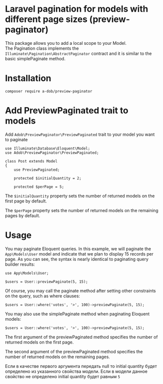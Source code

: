 Laravel pagination for models with different page sizes (preview-paginator)
===========================================================================

This package allows you to add a local scope to your Model.  
The Pagination class implements the ```Illuminate\Pagination\AbstractPaginator```
contract and it is similar to the basic simplePaginate method.

Installation
============

    composer require a-dob/preview-paginator

Add PreviewPaginated trait to models
====================================

Add ```Adob\PreviewPaginator\PreviewPaginated``` trait to your model you want to paginate

```
use Illuminate\Database\Eloquent\Model;
use Adob\PreviewPaginator\PreviewPaginated;

class Post extends Model
{
    use PreviewPaginated;

    protected $initialQuantity = 2;
    
    protected $perPage = 5;
```

The ```$initialQuantity``` property sets the number of returned models on the first page by default.

The ```$perPage``` property sets the number of returned models on the remaining pages by default.

Usage
=====

You may paginate Eloquent queries. 
In this example, we will paginate the ```App\Models\User``` model 
and indicate that we plan to display 15 records per page. 
As you can see, the syntax is nearly identical to paginating query builder results:

```
use App\Models\User;

$users = User::previewPaginate(5, 15);
```

Of course, you may call the paginate method after setting other constraints on the query,
such as where clauses:

```
$users = User::where('votes', '>', 100)->previewPaginate(5, 15);
```

You may also use the simplePaginate method when paginating Eloquent models:

```
$users = User::where('votes', '>', 100)->previewPaginate(5, 15);
```

The first argument of the previewPaginated method specifies the number of returned models on the first page.

The second argument of the previewPaginated method specifies the number of returned models on the remaining pages.

Если в качестве первого аргумента передать null то initial quantity будет определено из указанного свойства модели. 
Если в модели данное свойство не определено initial quantity будет равным  ```5```

                  
